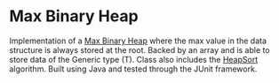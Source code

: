 # Max Binary Heap
Implementation of a [Max Binary Heap](https://en.wikipedia.org/wiki/Binary_heap) where the max value in the data structure is always stored at the root. Backed by an array and is able to store data of the Generic type (T). Class also includes the [HeapSort](https://en.wikipedia.org/wiki/Heapsort) algorithm. Built using Java and tested through the JUnit framework. 
